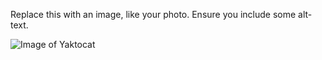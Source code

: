 Replace this with an image, like your photo. Ensure you include some alt-text.

![Image of Yaktocat](https://www.google.com/search?q=Image+of+Yaktocat&rlz=1C1GCEB_enAU878AU878&tbm=isch&source=iu&ictx=1&fir=T6RJS25aji3nmM%253A%252C3fDK8wJWNXYhIM%252C_&vet=1&usg=AI4_-kQ3UsmRqrUIpnGa2UIY2sbA7e1C3A&sa=X&ved=2ahUKEwiKsbzugMvnAhVBQH0KHRowCYkQ9QEwAHoECAoQGA#imgrc=T6RJS25aji3nmM:)
